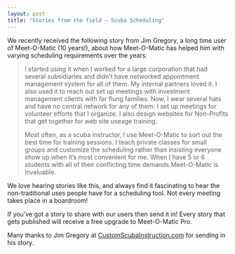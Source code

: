 ```yaml
---
layout: post
title: "Stories from the field – Scuba Scheduling"
---
```


We recently received the following story from Jim Gregory, a long time user of
Meet-O-Matic (10 years!), about how Meet-O-Matic has helped him with varying
scheduling requirements over the years.

> I started using it when I worked for a large corporation that had several
> subsidiaries and didn’t have networked appointment management system for all of
> them. My internal partners loved it. I also used it to reach out set up
> meetings with investment management clients with far flung families. Now, I
> wear several hats and have no central network for any of them. I set up
> meetings for volunteer efforts that I organize. I also design websites for
> Non-Profits that get together for web site useage training.
> 
> Most often, as a scuba instructor, I use Meet-O-Matic to sort out the best time
> for training sessions. I teach private classes for small groups and customize
> the scheduling rather than insisting everyone show up when it’s most convenient
> for me. When I have 5 or 6 students with all of their conflicting time demands
> Meet-O-Matic is invaluable.

We love hearing stories like this, and always find it fascinating to hear the
non-traditional uses people have for a scheduling tool. Not every meeting takes
place in a boardroom!

If you’ve got a story to share with our users then send it in! Every story that
gets published will receive a free upgrade to Meet-O-Matic Pro.

Many thanks to Jim Gregory at [CustomScubaInstruction.com](http://www.customscubainstruction.com/) 
for sending in his story.

